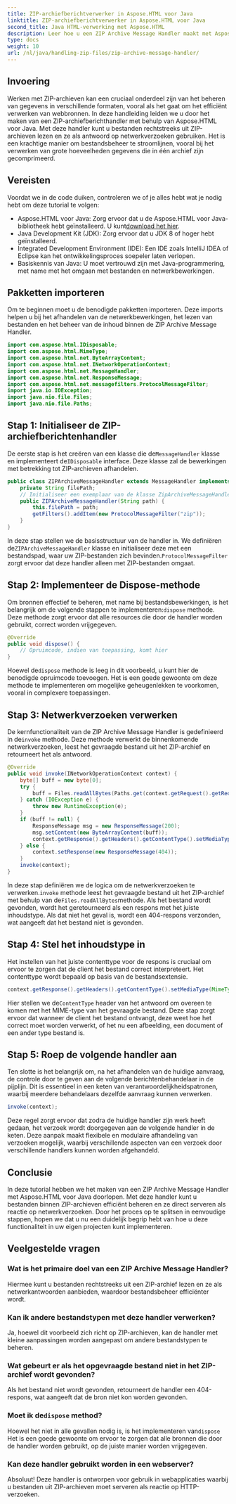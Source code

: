 ```yaml
---
title: ZIP-archiefberichtverwerker in Aspose.HTML voor Java
linktitle: ZIP-archiefberichtverwerker in Aspose.HTML voor Java
second_title: Java HTML-verwerking met Aspose.HTML
description: Leer hoe u een ZIP Archive Message Handler maakt met Aspose.HTML voor Java. Deze gids splitst elke stap op om u te helpen bestanden uit ZIP-archieven efficiënt te beheren en serveren.
type: docs
weight: 10
url: /nl/java/handling-zip-files/zip-archive-message-handler/
---
```

## Invoering
Werken met ZIP-archieven kan een cruciaal onderdeel zijn van het beheren van gegevens in verschillende formaten, vooral als het gaat om het efficiënt verwerken van webbronnen. In deze handleiding leiden we u door het maken van een ZIP-archiefberichthandler met behulp van Aspose.HTML voor Java. Met deze handler kunt u bestanden rechtstreeks uit ZIP-archieven lezen en ze als antwoord op netwerkverzoeken gebruiken. Het is een krachtige manier om bestandsbeheer te stroomlijnen, vooral bij het verwerken van grote hoeveelheden gegevens die in één archief zijn gecomprimeerd.
## Vereisten
Voordat we in de code duiken, controleren we of je alles hebt wat je nodig hebt om deze tutorial te volgen:
-  Aspose.HTML voor Java: Zorg ervoor dat u de Aspose.HTML voor Java-bibliotheek hebt geïnstalleerd. U kunt[download het hier](https://releases.aspose.com/html/java/).
- Java Development Kit (JDK): Zorg ervoor dat u JDK 8 of hoger hebt geïnstalleerd.
- Integrated Development Environment (IDE): Een IDE zoals IntelliJ IDEA of Eclipse kan het ontwikkelingsproces soepeler laten verlopen.
- Basiskennis van Java: U moet vertrouwd zijn met Java-programmering, met name met het omgaan met bestanden en netwerkbewerkingen.

## Pakketten importeren
Om te beginnen moet u de benodigde pakketten importeren. Deze imports helpen u bij het afhandelen van de netwerkbewerkingen, het lezen van bestanden en het beheer van de inhoud binnen de ZIP Archive Message Handler.
```java
import com.aspose.html.IDisposable;
import com.aspose.html.MimeType;
import com.aspose.html.net.ByteArrayContent;
import com.aspose.html.net.INetworkOperationContext;
import com.aspose.html.net.MessageHandler;
import com.aspose.html.net.ResponseMessage;
import com.aspose.html.net.messagefilters.ProtocolMessageFilter;
import java.io.IOException;
import java.nio.file.Files;
import java.nio.file.Paths;
```
## Stap 1: Initialiseer de ZIP-archiefberichtenhandler
 De eerste stap is het creëren van een klasse die de`MessageHandler` klasse en implementeert de`IDisposable` interface. Deze klasse zal de bewerkingen met betrekking tot ZIP-archieven afhandelen.

```java
public class ZIPArchiveMessageHandler extends MessageHandler implements IDisposable {
    private String filePath;
    // Initialiseer een exemplaar van de klasse ZipArchiveMessageHandler
    public ZIPArchiveMessageHandler(String path) {
        this.filePath = path;
        getFilters().addItem(new ProtocolMessageFilter("zip"));
    }
}
```

 In deze stap stellen we de basisstructuur van de handler in. We definiëren de`ZIPArchiveMessageHandler` klasse en initialiseer deze met een bestandspad, waar uw ZIP-bestanden zich bevinden.`ProtocolMessageFilter` zorgt ervoor dat deze handler alleen met ZIP-bestanden omgaat.
## Stap 2: Implementeer de Dispose-methode
Om bronnen effectief te beheren, met name bij bestandsbewerkingen, is het belangrijk om de volgende stappen te implementeren:`dispose` methode. Deze methode zorgt ervoor dat alle resources die door de handler worden gebruikt, correct worden vrijgegeven.

```java
@Override
public void dispose() {
    // Opruimcode, indien van toepassing, komt hier
}
```

 Hoewel de`dispose` methode is leeg in dit voorbeeld, u kunt hier de benodigde opruimcode toevoegen. Het is een goede gewoonte om deze methode te implementeren om mogelijke geheugenlekken te voorkomen, vooral in complexere toepassingen.
## Stap 3: Netwerkverzoeken verwerken
 De kernfunctionaliteit van de ZIP Archive Message Handler is gedefinieerd in de`invoke` methode. Deze methode verwerkt de binnenkomende netwerkverzoeken, leest het gevraagde bestand uit het ZIP-archief en retourneert het als antwoord.

```java
@Override
public void invoke(INetworkOperationContext context) {
    byte[] buff = new byte[0];
    try {
        buff = Files.readAllBytes(Paths.get(context.getRequest().getRequestUri().getPathname().trim()));
    } catch (IOException e) {
        throw new RuntimeException(e);
    }
    if (buff != null) {
        ResponseMessage msg = new ResponseMessage(200);
        msg.setContent(new ByteArrayContent(buff));
        context.getResponse().getHeaders().getContentType().setMediaType(MimeType.fromFileExtension(context.getRequest().getRequestUri().getPathname()));
    } else {
        context.setResponse(new ResponseMessage(404));
    }
    invoke(context);
}
```

 In deze stap definiëren we de logica om de netwerkverzoeken te verwerken.`invoke` methode leest het gevraagde bestand uit het ZIP-archief met behulp van de`Files.readAllBytes`methode. Als het bestand wordt gevonden, wordt het geretourneerd als een respons met het juiste inhoudstype. Als dat niet het geval is, wordt een 404-respons verzonden, wat aangeeft dat het bestand niet is gevonden.
## Stap 4: Stel het inhoudstype in
Het instellen van het juiste contenttype voor de respons is cruciaal om ervoor te zorgen dat de client het bestand correct interpreteert. Het contenttype wordt bepaald op basis van de bestandsextensie.

```java
context.getResponse().getHeaders().getContentType().setMediaType(MimeType.fromFileExtension(context.getRequest().getRequestUri().getPathname()));
```

 Hier stellen we de`ContentType` header van het antwoord om overeen te komen met het MIME-type van het gevraagde bestand. Deze stap zorgt ervoor dat wanneer de client het bestand ontvangt, deze weet hoe het correct moet worden verwerkt, of het nu een afbeelding, een document of een ander type bestand is.
## Stap 5: Roep de volgende handler aan
Ten slotte is het belangrijk om, na het afhandelen van de huidige aanvraag, de controle door te geven aan de volgende berichtenbehandelaar in de pijplijn. Dit is essentieel in een keten van verantwoordelijkheidspatronen, waarbij meerdere behandelaars dezelfde aanvraag kunnen verwerken.

```java
invoke(context);
```

Deze regel zorgt ervoor dat zodra de huidige handler zijn werk heeft gedaan, het verzoek wordt doorgegeven aan de volgende handler in de keten. Deze aanpak maakt flexibele en modulaire afhandeling van verzoeken mogelijk, waarbij verschillende aspecten van een verzoek door verschillende handlers kunnen worden afgehandeld.

## Conclusie
In deze tutorial hebben we het maken van een ZIP Archive Message Handler met Aspose.HTML voor Java doorlopen. Met deze handler kunt u bestanden binnen ZIP-archieven efficiënt beheren en ze direct serveren als reactie op netwerkverzoeken. Door het proces op te splitsen in eenvoudige stappen, hopen we dat u nu een duidelijk begrip hebt van hoe u deze functionaliteit in uw eigen projecten kunt implementeren.
## Veelgestelde vragen
### Wat is het primaire doel van een ZIP Archive Message Handler?  
Hiermee kunt u bestanden rechtstreeks uit een ZIP-archief lezen en ze als netwerkantwoorden aanbieden, waardoor bestandsbeheer efficiënter wordt.
### Kan ik andere bestandstypen met deze handler verwerken?  
Ja, hoewel dit voorbeeld zich richt op ZIP-archieven, kan de handler met kleine aanpassingen worden aangepast om andere bestandstypen te beheren.
### Wat gebeurt er als het opgevraagde bestand niet in het ZIP-archief wordt gevonden?  
Als het bestand niet wordt gevonden, retourneert de handler een 404-respons, wat aangeeft dat de bron niet kon worden gevonden.
###  Moet ik de`dispose` method?  
 Hoewel het niet in alle gevallen nodig is, is het implementeren van`dispose` Het is een goede gewoonte om ervoor te zorgen dat alle bronnen die door de handler worden gebruikt, op de juiste manier worden vrijgegeven.
### Kan deze handler gebruikt worden in een webserver?  
Absoluut! Deze handler is ontworpen voor gebruik in webapplicaties waarbij u bestanden uit ZIP-archieven moet serveren als reactie op HTTP-verzoeken.
